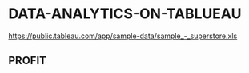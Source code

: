 # DATA-ANALYTICS-ON-TABLUEAU

https://public.tableau.com/app/sample-data/sample_-_superstore.xls 


## PROFIT

